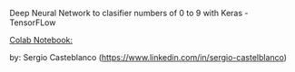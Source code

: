 Deep Neural Network to clasifier numbers of 0 to 9 with Keras - TensorFLow


[Colab Notebook:](https://colab.research.google.com/drive/1fxyqgDrls8UWZ8o751T7n0JB1Ufa_S6U/)

by: Sergio Casteblanco (https://www.linkedin.com/in/sergio-castelblanco)
